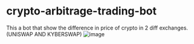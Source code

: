 # crypto-arbitrage-trading-bot
This a bot that show the difference in price of crypto in 2 diff exchanges.(UNISWAP AND KYBERSWAP)
![image](https://user-images.githubusercontent.com/98208497/150631982-f7062a02-0d04-4f3f-a262-ac69ea210683.png)
